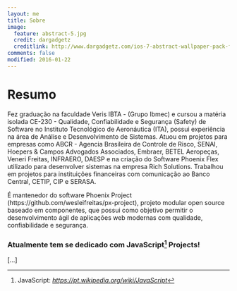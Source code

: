 ```yaml
---
layout: me
title: Sobre
image:
  feature: abstract-5.jpg
  credit: dargadgetz
  creditlink: http://www.dargadgetz.com/ios-7-abstract-wallpaper-pack-for-iphone-5-and-ipod-touch-retina/
comments: false
modified: 2016-01-22
---
```

# Resumo

<p class="content-justify">Fez graduação na faculdade Veris IBTA - (Grupo Ibmec) e cursou a matéria isolada CE-230 - Qualidade, Confiabilidade e Segurança (Safety) de Software no Instituto Tecnológico de Aeronáutica (ITA), possui experiência na área de Análise e Desenvolvimento de Sistemas. Atuou em projetos para empresas como ABCR - Agencia Brasileira de Controle de Risco, SENAI, Hoepers & Campos Advogados Associados, Embraer, BETEL Aeropeças, Veneri Freitas, INFRAERO, DAESP e na criação do Software Phoenix Flex utilizado para desenvolver sistemas na empresa Rich Solutions. Trabalhou em projetos para instituições financeiras com comunicação ao Banco Central, CETIP, CIP e SERASA.</p>
<p class="content-justify">É mantenedor do software Phoenix Project (https://github.com/wesleifreitas/px-project), projeto modular open source baseado em componentes, que possui como objetivo permitir o desenvolvimento ágil de aplicações web modernas com qualidade, confiabilidade e segurança.</p>

### Atualmente tem se dedicado com JavaScript[^1] Projects!

[...]

[^1]: JavaScript: *https://pt.wikipedia.org/wiki/JavaScript*